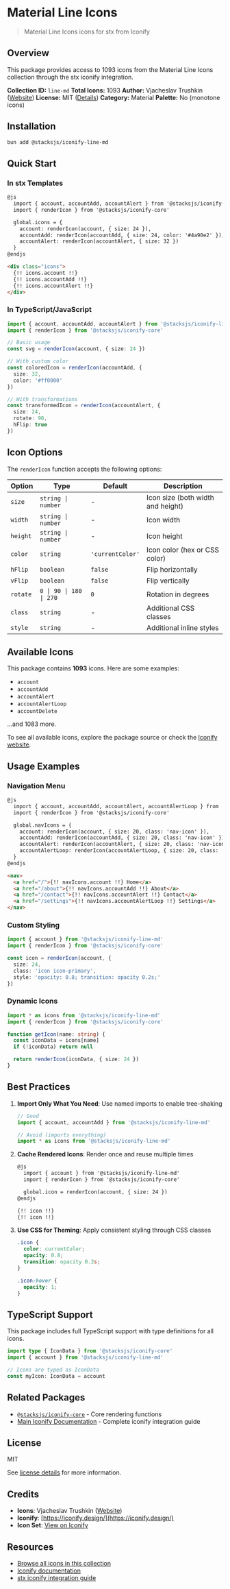# Material Line Icons

> Material Line Icons icons for stx from Iconify

## Overview

This package provides access to 1093 icons from the Material Line Icons collection through the stx iconify integration.

**Collection ID:** `line-md`
**Total Icons:** 1093
**Author:** Vjacheslav Trushkin ([Website](https://github.com/cyberalien/line-md))
**License:** MIT ([Details](https://github.com/cyberalien/line-md/blob/master/license.txt))
**Category:** Material
**Palette:** No (monotone icons)

## Installation

```bash
bun add @stacksjs/iconify-line-md
```

## Quick Start

### In stx Templates

```html
@js
  import { account, accountAdd, accountAlert } from '@stacksjs/iconify-line-md'
  import { renderIcon } from '@stacksjs/iconify-core'

  global.icons = {
    account: renderIcon(account, { size: 24 }),
    accountAdd: renderIcon(accountAdd, { size: 24, color: '#4a90e2' }),
    accountAlert: renderIcon(accountAlert, { size: 32 })
  }
@endjs

<div class="icons">
  {!! icons.account !!}
  {!! icons.accountAdd !!}
  {!! icons.accountAlert !!}
</div>
```

### In TypeScript/JavaScript

```typescript
import { account, accountAdd, accountAlert } from '@stacksjs/iconify-line-md'
import { renderIcon } from '@stacksjs/iconify-core'

// Basic usage
const svg = renderIcon(account, { size: 24 })

// With custom color
const coloredIcon = renderIcon(accountAdd, {
  size: 32,
  color: '#ff0000'
})

// With transformations
const transformedIcon = renderIcon(accountAlert, {
  size: 24,
  rotate: 90,
  hFlip: true
})
```

## Icon Options

The `renderIcon` function accepts the following options:

| Option | Type | Default | Description |
|--------|------|---------|-------------|
| `size` | `string \| number` | - | Icon size (both width and height) |
| `width` | `string \| number` | - | Icon width |
| `height` | `string \| number` | - | Icon height |
| `color` | `string` | `'currentColor'` | Icon color (hex or CSS color) |
| `hFlip` | `boolean` | `false` | Flip horizontally |
| `vFlip` | `boolean` | `false` | Flip vertically |
| `rotate` | `0 \| 90 \| 180 \| 270` | `0` | Rotation in degrees |
| `class` | `string` | - | Additional CSS classes |
| `style` | `string` | - | Additional inline styles |

## Available Icons

This package contains **1093** icons. Here are some examples:

- `account`
- `accountAdd`
- `accountAlert`
- `accountAlertLoop`
- `accountDelete`

...and 1083 more.

To see all available icons, explore the package source or check the [Iconify website](https://icon-sets.iconify.design/line-md/).

## Usage Examples

### Navigation Menu

```html
@js
  import { account, accountAdd, accountAlert, accountAlertLoop } from '@stacksjs/iconify-line-md'
  import { renderIcon } from '@stacksjs/iconify-core'

  global.navIcons = {
    account: renderIcon(account, { size: 20, class: 'nav-icon' }),
    accountAdd: renderIcon(accountAdd, { size: 20, class: 'nav-icon' }),
    accountAlert: renderIcon(accountAlert, { size: 20, class: 'nav-icon' }),
    accountAlertLoop: renderIcon(accountAlertLoop, { size: 20, class: 'nav-icon' })
  }
@endjs

<nav>
  <a href="/">{!! navIcons.account !!} Home</a>
  <a href="/about">{!! navIcons.accountAdd !!} About</a>
  <a href="/contact">{!! navIcons.accountAlert !!} Contact</a>
  <a href="/settings">{!! navIcons.accountAlertLoop !!} Settings</a>
</nav>
```

### Custom Styling

```typescript
import { account } from '@stacksjs/iconify-line-md'
import { renderIcon } from '@stacksjs/iconify-core'

const icon = renderIcon(account, {
  size: 24,
  class: 'icon icon-primary',
  style: 'opacity: 0.8; transition: opacity 0.2s;'
})
```

### Dynamic Icons

```typescript
import * as icons from '@stacksjs/iconify-line-md'
import { renderIcon } from '@stacksjs/iconify-core'

function getIcon(name: string) {
  const iconData = icons[name]
  if (!iconData) return null

  return renderIcon(iconData, { size: 24 })
}
```

## Best Practices

1. **Import Only What You Need**: Use named imports to enable tree-shaking
   ```typescript
   // Good
   import { account, accountAdd } from '@stacksjs/iconify-line-md'

   // Avoid (imports everything)
   import * as icons from '@stacksjs/iconify-line-md'
   ```

2. **Cache Rendered Icons**: Render once and reuse multiple times
   ```html
   @js
     import { account } from '@stacksjs/iconify-line-md'
     import { renderIcon } from '@stacksjs/iconify-core'

     global.icon = renderIcon(account, { size: 24 })
   @endjs

   {!! icon !!}
   {!! icon !!}
   ```

3. **Use CSS for Theming**: Apply consistent styling through CSS classes
   ```css
   .icon {
     color: currentColor;
     opacity: 0.8;
     transition: opacity 0.2s;
   }

   .icon:hover {
     opacity: 1;
   }
   ```

## TypeScript Support

This package includes full TypeScript support with type definitions for all icons.

```typescript
import type { IconData } from '@stacksjs/iconify-core'
import { account } from '@stacksjs/iconify-line-md'

// Icons are typed as IconData
const myIcon: IconData = account
```

## Related Packages

- [`@stacksjs/iconify-core`](../iconify-core) - Core rendering functions
- [Main Iconify Documentation](../../docs/iconify.md) - Complete iconify integration guide

## License

MIT

See [license details](https://github.com/cyberalien/line-md/blob/master/license.txt) for more information.

## Credits

- **Icons**: Vjacheslav Trushkin ([Website](https://github.com/cyberalien/line-md))
- **Iconify**: [https://iconify.design/](https://iconify.design/)
- **Icon Set**: [View on Iconify](https://icon-sets.iconify.design/line-md/)

## Resources

- [Browse all icons in this collection](https://icon-sets.iconify.design/line-md/)
- [Iconify documentation](https://iconify.design/docs/)
- [stx iconify integration guide](../../docs/iconify.md)
